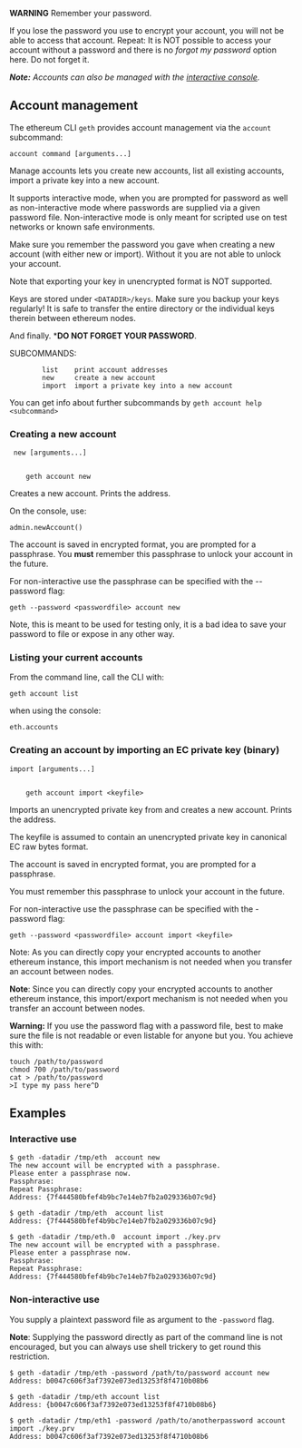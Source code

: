 **WARNING**
Remember your password. 

If you lose the password you use to encrypt your account, you will not be able to access that account.
Repeat: It is NOT possible to access your account without a password and there is no _forgot my password_ option here. Do not forget it.

_**Note:** Accounts can also be managed with the [interactive console](https://github.com/ethereum/go-ethereum/wiki/JavaScript-Console)._

## Account management
The ethereum CLI `geth` provides account management via the `account` subcommand:

```
account command [arguments...]
```

Manage accounts lets you create new accounts, list all existing accounts,
import a private key into a new account.

It supports interactive mode, when you are prompted for password as well as
non-interactive mode where passwords are supplied via a given password file.
Non-interactive mode is only meant for scripted use on test networks or known
safe environments.

Make sure you remember the password you gave when creating a new account (with
either new or import). Without it you are not able to unlock your account.

Note that exporting your key in unencrypted format is NOT supported.

Keys are stored under `<DATADIR>/keys`. Make sure you backup your keys regularly! It is safe to transfer the entire directory or the individual keys therein between ethereum nodes.

And finally. ***DO NOT FORGET YOUR PASSWORD**.


SUBCOMMANDS:
```
        list    print account addresses
        new     create a new account
        import  import a private key into a new account

```

You can get info about further subcommands by `geth account help <subcommand>`

### Creating a new account

```
 new [arguments...]


    geth account new
```

Creates a new account. Prints the address.

On the console, use:

```
admin.newAccount()
```

The account is saved in encrypted format, you are prompted for a passphrase. You **must** remember this passphrase to unlock your account in the future.

For non-interactive use the passphrase can be specified with the --password flag:

```
geth --password <passwordfile> account new
```

Note, this is meant to be used for testing only, it is a bad idea to save your
password to file or expose in any other way.

### Listing your current accounts

From the command line, call the CLI with:
```
geth account list
```

when using the console:
```
eth.accounts
```

### Creating an account by importing an EC private key (binary)

```
import [arguments...]


    geth account import <keyfile>
```

Imports an unencrypted private key from <keyfile> and creates a new account.
Prints the address.

The keyfile is assumed to contain an unencrypted private key in canonical EC
raw bytes format.

The account is saved in encrypted format, you are prompted for a passphrase.

You must remember this passphrase to unlock your account in the future.

For non-interactive use the passphrase can be specified with the -password flag:

```
geth --password <passwordfile> account import <keyfile>
```

Note:
As you can directly copy your encrypted accounts to another ethereum instance,
this import mechanism is not needed when you transfer an account between
nodes.

**Note**:
Since you can directly copy your encrypted accounts to another ethereum instance, this import/export mechanism is not needed when you transfer an account between nodes.

**Warning:**
If you use the password flag with a password file, best to make sure the file is not readable or even listable for anyone but you. You achieve this with:

```
touch /path/to/password 
chmod 700 /path/to/password
cat > /path/to/password
>I type my pass here^D
```

## Examples
### Interactive use

```
$ geth -datadir /tmp/eth  account new
The new account will be encrypted with a passphrase.
Please enter a passphrase now.
Passphrase:
Repeat Passphrase:
Address: {7f444580bfef4b9bc7e14eb7fb2a029336b07c9d}

$ geth -datadir /tmp/eth  account list
Address: {7f444580bfef4b9bc7e14eb7fb2a029336b07c9d}

$ geth -datadir /tmp/eth.0  account import ./key.prv
The new account will be encrypted with a passphrase.
Please enter a passphrase now.
Passphrase:
Repeat Passphrase:
Address: {7f444580bfef4b9bc7e14eb7fb2a029336b07c9d}
```

### Non-interactive use 
You supply a plaintext password file as argument to the `-password` flag.  

**Note**: 
Supplying the password directly as part of the command line is not encouraged, but you can always use shell trickery to get round this restriction.

```
$ geth -datadir /tmp/eth -password /path/to/password account new
Address: b0047c606f3af7392e073ed13253f8f4710b08b6

$ geth -datadir /tmp/eth account list
Address: {b0047c606f3af7392e073ed13253f8f4710b08b6}

$ geth -datadir /tmp/eth1 -password /path/to/anotherpassword account import ./key.prv
Address: b0047c606f3af7392e073ed13253f8f4710b08b6
```